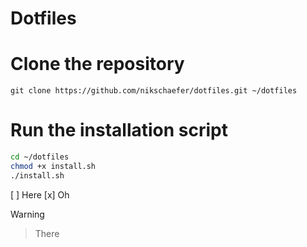 # Dotfiles 

# Clone the repository
`git clone https://github.com/nikschaefer/dotfiles.git ~/dotfiles`

# Run the installation script

```bash
cd ~/dotfiles
chmod +x install.sh
./install.sh
```

[ ] Here
[x] Oh

> [!WARNING] 

> There



